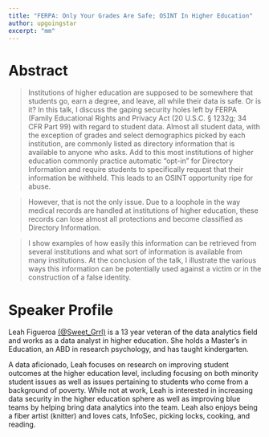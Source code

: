 ```yaml
---
title: "FERPA: Only Your Grades Are Safe; OSINT In Higher Education"
author: upgoingstar
excerpt: "mm"
---
```

# Abstract

> Institutions of higher education are supposed to be somewhere that students go, earn a degree, and leave, all while their data is safe.  Or is it?  In this talk, I discuss the gaping security holes left by FERPA (Family Educational Rights and Privacy Act (20 U.S.C. § 1232g; 34 CFR Part 99) with regard to student data.  Almost all student data, with the exception of grades and select demographics picked by each institution, are commonly listed as directory information that is available to anyone who asks.  Add to this most institutions of higher education commonly practice automatic “opt-in” for Directory Information and require students to specifically request that their information be withheld.  This leads to an OSINT opportunity ripe for abuse.  

> However, that is not the only issue.  Due to a loophole in the way medical records are handled at institutions of higher education, these records can lose almost all protections and become classified as Directory Information.  

> I show examples of how easily this information can be retrieved from several institutions and what sort of information is available from many institutions.  At the conclusion of the talk, I illustrate the various ways this information can be potentially used against a victim or in the construction of a false identity.


# Speaker Profile

Leah Figueroa [(@Sweet_Grrl)](https://twitter.com/Sweet_Grrl) is a 13 year veteran of the data analytics field and works as a data analyst in higher education.  She holds a Master’s in Education, an ABD in research psychology, and has taught kindergarten.  

A data aficionado, Leah focuses on research on improving student outcomes at the higher education level, including focusing on both minority student issues as well as issues pertaining to students who come from a background of poverty.  While not at work, Leah is interested in increasing data security in the higher education sphere as well as improving blue teams by helping bring data analytics into the team.  Leah also enjoys being a fiber artist (knitter) and loves cats, InfoSec, picking locks, cooking, and reading.
